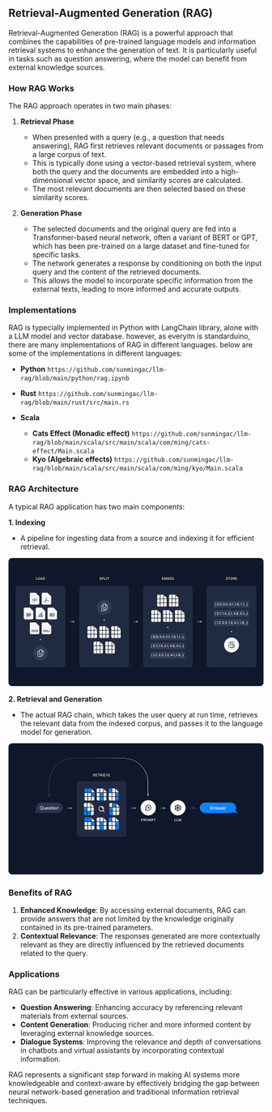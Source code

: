 ## Retrieval-Augmented Generation (RAG)

Retrieval-Augmented Generation (RAG) is a powerful approach that combines the capabilities of pre-trained language models and information retrieval systems to enhance the generation of text. It is particularly useful in tasks such as question answering, where the model can benefit from external knowledge sources.

### How RAG Works

The RAG approach operates in two main phases:

1. **Retrieval Phase**
   - When presented with a query (e.g., a question that needs answering), RAG first retrieves relevant documents or passages from a large corpus of text.
   - This is typically done using a vector-based retrieval system, where both the query and the documents are embedded into a high-dimensional vector space, and similarity scores are calculated.
   - The most relevant documents are then selected based on these similarity scores.

2. **Generation Phase**
   - The selected documents and the original query are fed into a Transformer-based neural network, often a variant of BERT or GPT, which has been pre-trained on a large dataset and fine-tuned for specific tasks.
   - The network generates a response by conditioning on both the input query and the content of the retrieved documents.
   - This allows the model to incorporate specific information from the external texts, leading to more informed and accurate outputs.

### Implementations

RAG is typecially implemented in Python with LangChain library, alone with a LLM model and vector database. however, as everyitn is standarduino, there are many implementations of RAG in different languages. below are some of the implementations in different languages:

- **Python** `https://github.com/sunmingac/llm-rag/blob/main/python/rag.ipynb`

- **Rust** `https://github.com/sunmingac/llm-rag/blob/main/rust/src/main.rs`

- **Scala** 
  - **Cats Effect (Monadic effect)** `https://github.com/sunmingac/llm-rag/blob/main/scala/src/main/scala/com/ming/cats-effect/Main.scala`
  - **Kyo (Algebraic effects)** `https://github.com/sunmingac/llm-rag/blob/main/scala/src/main/scala/com/ming/kyo/Main.scala`

### RAG Architecture

A typical RAG application has two main components:

**1. Indexing**
- A pipeline for ingesting data from a source and indexing it for efficient retrieval.

![Indexing Pipeline](/articles/images/rag1.png)

**2. Retrieval and Generation**
- The actual RAG chain, which takes the user query at run time, retrieves the relevant data from the indexed corpus, and passes it to the language model for generation.

![Retrieval and Generation](/articles/images/rag2.png)

### Benefits of RAG

1. **Enhanced Knowledge**: By accessing external documents, RAG can provide answers that are not limited by the knowledge originally contained in its pre-trained parameters.
2. **Contextual Relevance**: The responses generated are more contextually relevant as they are directly influenced by the retrieved documents related to the query.

### Applications

RAG can be particularly effective in various applications, including:

- **Question Answering**: Enhancing accuracy by referencing relevant materials from external sources.
- **Content Generation**: Producing richer and more informed content by leveraging external knowledge sources.
- **Dialogue Systems**: Improving the relevance and depth of conversations in chatbots and virtual assistants by incorporating contextual information.

RAG represents a significant step forward in making AI systems more knowledgeable and context-aware by effectively bridging the gap between neural network-based generation and traditional information retrieval techniques.